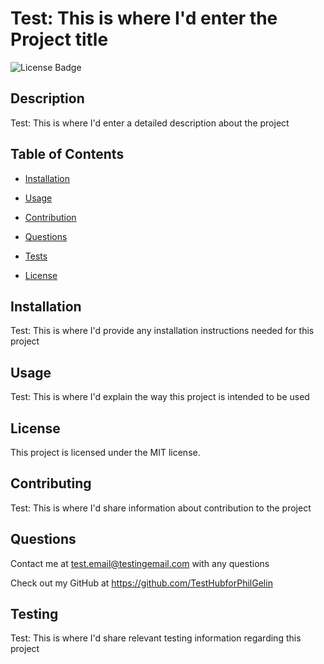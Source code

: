 # Test: This is where I'd enter the Project title
  ![License Badge](https://img.shields.io/badge/License-MIT-blueviolet)
  
  ## Description
  
  Test: This is where I'd enter a detailed description about the project
  
  ## Table of Contents
  - [Installation](#installation)
  - [Usage](#usage)
  - [Contribution](#contribution)
  - [Questions](#questions)
  - [Tests](#tests)

  - [License](#license)
  
  ## Installation
  Test: This is where I'd provide any installation instructions needed for this project

  ## Usage
  Test: This is where I'd explain the way this project is intended to be used
  
  ## License
    
This project is licensed under the MIT license. 

  

  ## Contributing
  Test: This is where I'd share information about contribution to the project

  ## Questions
  Contact me at test.email@testingemail.com with any questions

  Check out my GitHub at https://github.com/TestHubforPhilGelin

  ## Testing
  Test: This is where I'd share relevant testing information regarding this project

  